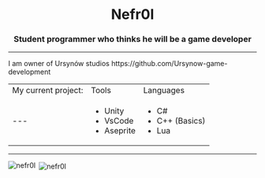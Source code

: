 <h1 align="center">Nefr0l</h1>
<h3 align="center">Student programmer who thinks he will be a game developer</h3>
<hr>
I am owner of Ursynów studios
https://github.com/Ursynow-game-development

<table align="center">
<tr>
  <td>
  My current project:
  </td>
  <td>
  Tools
  </td>
  <td>
  Languages
  </td>
</tr>
<tr>
  <td>
  ---
  </td>
  <td>
   <ul>
      <li>Unity</li>
      <li>VsCode</li>
      <li>Aseprite</li>
    </ul>
  </td>
  <td>
    <ul>
      <li>C#</li>
      <li>C++ (Basics)</li>
      <li>Lua</li>
    </ul>
  </td>
</tr>
</table>

<p align="left">
</p>

<hr>


<p><img align="left" src="https://github-readme-stats.vercel.app/api/top-langs?username=nefr0l&show_icons=true&locale=en&layout=compact" alt="nefr0l" /></p>

<p>&nbsp;<img align="center" src="https://github-readme-stats.vercel.app/api?username=nefr0l&show_icons=true&locale=en" alt="nefr0l" /></p>
